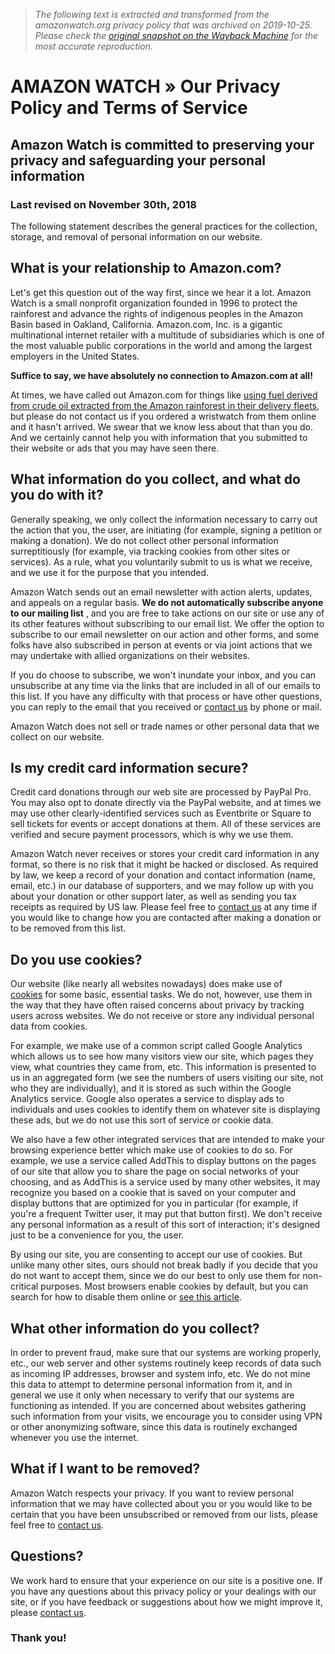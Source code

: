 > *The following text is extracted and transformed from the amazonwatch.org privacy policy that was archived on 2019-10-25. Please check the [original snapshot on the Wayback Machine](https://web.archive.org/web/20191025161651id_/https%3A//amazonwatch.org/privacy-policy) for the most accurate reproduction.*

# AMAZON WATCH » Our Privacy Policy and Terms of Service

## Amazon Watch is committed to preserving your privacy and safeguarding your personal information

### Last revised on November 30th, 2018

The following statement describes the general practices for the collection, storage, and removal of personal information on our website.

## What is your relationship to Amazon.com?

Let's get this question out of the way first, since we hear it a lot. Amazon Watch is a small nonprofit organization founded in 1996 to protect the rainforest and advance the rights of indigenous peoples in the Amazon Basin based in Oakland, California. Amazon.com, Inc. is a gigantic multinational internet retailer with a multitude of subsidiaries which is one of the most valuable public corporations in the world and among the largest employers in the United States.

**Suffice to say, we have absolutely no connection to Amazon.com at all!**

At times, we have called out Amazon.com for things like [using fuel derived from crude oil extracted from the Amazon rainforest in their delivery fleets](https://amazonwatch.org/take-action/amazon-com-endamazoncrude), but please do not contact us if you ordered a wristwatch from them online and it hasn't arrived. We swear that we know less about that than you do. And we certainly cannot help you with information that you submitted to their website or ads that you may have seen there.

## What information do you collect, and what do you do with it?

Generally speaking, we only collect the information necessary to carry out the action that you, the user, are initiating (for example, signing a petition or making a donation). We do not collect other personal information surreptitiously (for example, via tracking cookies from other sites or services). As a rule, what you voluntarily submit to us is what we receive, and we use it for the purpose that you intended.

Amazon Watch sends out an email newsletter with action alerts, updates, and appeals on a regular basis. **We do not automatically subscribe anyone to our mailing list** , and you are free to take actions on our site or use any of its other features without subscribing to our email list. We offer the option to subscribe to our email newsletter on our action and other forms, and some folks have also subscribed in person at events or via joint actions that we may undertake with allied organizations on their websites.

If you do choose to subscribe, we won't inundate your inbox, and you can unsubscribe at any time via the links that are included in all of our emails to this list. If you have any difficulty with that process or have other questions, you can reply to the email that you received or [contact us](https://amazonwatch.org/about/contact) by phone or mail.

Amazon Watch does not sell or trade names or other personal data that we collect on our website.

## Is my credit card information secure?

Credit card donations through our web site are processed by PayPal Pro. You may also opt to donate directly via the PayPal website, and at times we may use other clearly-identified services such as Eventbrite or Square to sell tickets for events or accept donations at them. All of these services are verified and secure payment processors, which is why we use them.

Amazon Watch never receives or stores your credit card information in any format, so there is no risk that it might be hacked or disclosed. As required by law, we keep a record of your donation and contact information (name, email, etc.) in our database of supporters, and we may follow up with you about your donation or other support later, as well as sending you tax receipts as required by US law. Please feel free to [contact us](https://amazonwatch.org/about/contact) at any time if you would like to change how you are contacted after making a donation or to be removed from this list.

## Do you use cookies?

Our website (like nearly all websites nowadays) does make use of [cookies](https://en.wikipedia.org/wiki/HTTP_cookie) for some basic, essential tasks. We do not, however, use them in the way that they have often raised concerns about privacy by tracking users across websites. We do not receive or store any individual personal data from cookies.

For example, we make use of a common script called Google Analytics which allows us to see how many visitors view our site, which pages they view, what countries they came from, etc. This information is presented to us in an aggregated form (we see the numbers of users visiting our site, not who they are individually), and it is stored as such within the Google Analytics service. Google also operates a service to display ads to individuals and uses cookies to identify them on whatever site is displaying these ads, but we do not use this sort of service or cookie data.

We also have a few other integrated services that are intended to make your browsing experience better which make use of cookies to do so. For example, we use a service called AddThis to display buttons on the pages of our site that allow you to share the page on social networks of your choosing, and as AddThis is a service used by many other websites, it may recognize you based on a cookie that is saved on your computer and display buttons that are optimized for you in particular (for example, if you're a frequent Twitter user, it may put that button first). We don't receive any personal information as a result of this sort of interaction; it's designed just to be a convenience for you, the user.

By using our site, you are consenting to accept our use of cookies. But unlike many other sites, ours should not break badly if you decide that you do not want to accept them, since we do our best to only use them for non-critical purposes. Most browsers enable cookies by default, but you can search for how to disable them online or [see this article](https://www.wikihow.com/Disable-Cookies).

## What other information do you collect?

In order to prevent fraud, make sure that our systems are working properly, etc., our web server and other systems routinely keep records of data such as incoming IP addresses, browser and system info, etc. We do not mine this data to attempt to determine personal information from it, and in general we use it only when necessary to verify that our systems are functioning as intended. If you are concerned about websites gathering such information from your visits, we encourage you to consider using VPN or other anonymizing software, since this data is routinely exchanged whenever you use the internet.

## What if I want to be removed?

Amazon Watch respects your privacy. If you want to review personal information that we may have collected about you or you would like to be certain that you have been unsubscribed or removed from our lists, please feel free to [contact us](https://amazonwatch.org/about/contact).

## Questions?

We work hard to ensure that your experience on our site is a positive one. If you have any questions about this privacy policy or your dealings with our site, or if you have feedback or suggestions about how we might improve it, please [contact us](https://amazonwatch.org/about/contact).

### Thank you!

